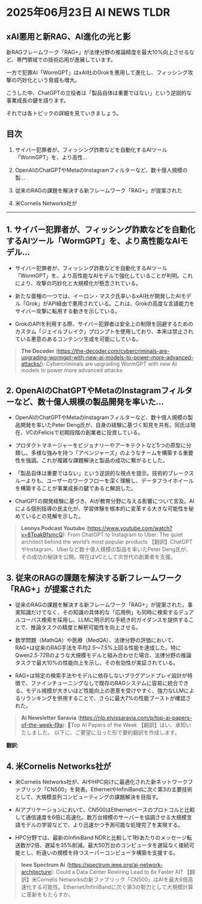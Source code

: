 # 2025年06月23日 AI NEWS TLDR

## xAI悪用と新RAG、AI進化の光と影

新RAGフレームワーク「RAG+」が法律分野の推論精度を最大10%向上させるなど、専門領域での技術応用が進展しています。

一方で犯罪AI「WormGPT」はxAI社のGrokを悪用して進化し、フィッシング攻撃の巧妙化という脅威も増大。

こうした中、ChatGPTの立役者は「製品自体は重要ではない」という逆説的な事業成長の鍵を語ります。

それでは各トピックの詳細を見ていきましょう。

## 目次

1. サイバー犯罪者が、フィッシング詐欺などを自動化するAIツール「WormGPT」を、より高性…

2. OpenAIのChatGPTやMetaのInstagramフィルターなど、数十億人規模の製…

3. 従来のRAGの課題を解決する新フレームワーク「RAG+」が提案された

4. 米Cornelis Networks社が

---

## 1. サイバー犯罪者が、フィッシング詐欺などを自動化するAIツール「WormGPT」を、より高性能なAIモデル...

- サイバー犯罪者が、フィッシング詐欺などを自動化するAIツール「WormGPT」を、より高性能なAIモデルで強化していることが判明。これにより、攻撃の巧妙化と大規模化が懸念されている。

- 新たな亜種の一つでは、イーロン・マスク氏率いるxAI社が開発したAIモデル「Grok」がAPI経由で悪用されている。これは、Grokの高度な言語能力をサイバー攻撃に転用する動きを示している。

- GrokのAPIを利用する際、サイバー犯罪者は安全上の制限を回避するためのカスタム「ジェイルブレイク」プロンプトを使用しており、本来は禁止されている悪意のあるコンテンツ生成を可能にしている。

> **The Decoder** (https://the-decoder.com/cybercriminals-are-upgrading-wormgpt-with-new-ai-models-to-power-more-advanced-attacks/): Cybercriminals are upgrading WormGPT with new AI models to power more advanced attacks

## 2. OpenAIのChatGPTやMetaのInstagramフィルターなど、数十億人規模の製品開発を率いた...

- OpenAIのChatGPTやMetaのInstagramフィルターなど、数十億人規模の製品開発を率いたPeter Deng氏が、自身の経験に基づく知見を共有。同氏は現在、VCのFelicisで初期段階の創業者に投資している。

- プロダクトマネージャーをビジョナリーやアーキテクトなど5つの原型に分類し、多様な強みを持つ「アベンジャーズ」のようなチームを構築する重要性を強調。これが複雑な課題解決と製品の成功に繋がるとした。

- 「製品自体は重要ではない」という逆説的な視点を提示。技術的ブレークスルーよりも、ユーザーのワークフローを深く理解し、データフライホイールを構築することが事業成長の鍵であると解説した。

- ChatGPTの開発経験に基づき、AIが教育分野に与える影響について言及。AIによる個別指導の民主化が、学習体験を根本的に変革する大きな可能性を秘めているとの見解を示した。

> **Lennys Podcast Youtube** (https://www.youtube.com/watch?v=8TpakBfsmcQ): From ChatGPT to Instagram to Uber: The quiet architect behind the world’s most popular products
> 【翻訳】ChatGPTやInstagram、Uberなど数十億人規模の製品を率いたPeter Deng氏が、その成功の秘訣を公開。現在はVCとして次世代の創業者を支援。

## 3. 従来のRAGの課題を解決する新フレームワーク「RAG+」が提案された

- 従来のRAGの課題を解決する新フレームワーク「RAG+」が提案された。事実知識だけでなく、その知識の具体的な「応用例」も同時に検索するデュアルコーパス検索を採用し、LLMに明示的な手続き的ガイダンスを提供することで、推論タスクの精度と解釈可能性を向上させる。

- 数学問題（MathQA）や医療（MedQA）、法律分野の評価において、RAG+は従来のRAG手法を平均2.5〜7.5%上回る性能を達成した。特にQwen2.5-72Bのような大規模モデルと組み合わせた場合、法律分野の推論タスクで最大10%の性能向上を示し、その有効性が実証されている。

- RAG+は特定の検索手法やモデルに依存しないプラグアンドプレイ設計が特徴で、ファインチューニングなしで既存のRAGシステムに容易に統合できる。モデル規模が大きいほど性能向上の恩恵を受けやすく、強力なLLMによるリランキングを併用することで、さらに最大7%の性能ブーストが確認された。

> **Ai Newsletter Saravia** (https://nlp.elvissaravia.com/p/top-ai-papers-of-the-week-f9a): 🥇Top AI Papers of the Week
> 【翻訳】はい、承知いたしました。
以下に、ご要望に沿った形で要約翻訳を作成します。

**翻訳:**

## 4. 米Cornelis Networks社が

- 米Cornelis Networks社が、AIやHPC向けに最適化された新ネットワークファブリック「CN500」を発表。EthernetやInfiniBandに次ぐ第3の主要技術として、大規模並列コンピューティングの課題解決を目指す。

- AIアプリケーションにおいて、CN500はEthernetベースのプロトコルと比較して通信速度を6倍に高速化。数万台規模のサーバーを協調させる大規模言語モデルの学習などで、より迅速かつ予測可能な処理完了を実現する。

- HPC分野では、最新のInfiniBand NDRと比較して1秒あたりのメッセージ転送数が2倍、遅延を35%削減。最大50万台のコンピュータを遅延なく接続可能とし、桁違いの規模を持つスーパーコンピュータ構築を支援する。

> **Ieee Spectrum Ai** (https://spectrum.ieee.org/ai-network-architecture): Could a Data Center Rewiring Lead to 6x Faster AI?
> 【翻訳】米Cornelis Networksの新ファブリック「CN500」はAIを最大6倍高速化する可能性。Ethernet/InfiniBandに次ぐ第3の勢力として大規模計算に革新をもたらすか。

